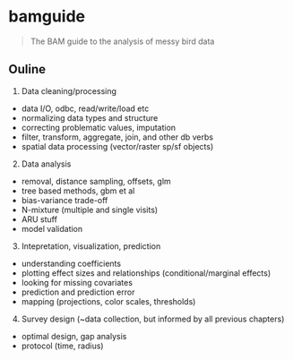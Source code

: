 # bamguide

> The BAM guide to the analysis of messy bird data

## Ouline

1. Data cleaning/processing
- data I/O, odbc, read/write/load etc
- normalizing data types and structure
- correcting problematic values, imputation
- filter, transform, aggregate, join, and other db verbs
- spatial data processing (vector/raster sp/sf objects)
2. Data analysis
- removal, distance sampling, offsets, glm
- tree based methods, gbm et al
- bias-variance trade-off
- N-mixture (multiple and single visits)
- ARU stuff
- model validation
3. Intepretation, visualization, prediction
- understanding coefficients
- plotting effect sizes and relationships (conditional/marginal effects)
- looking for missing covariates
- prediction and prediction error
- mapping (projections, color scales, thresholds)
4. Survey design (~data collection, but informed by all previous chapters)
- optimal design, gap analysis
- protocol (time, radius)
